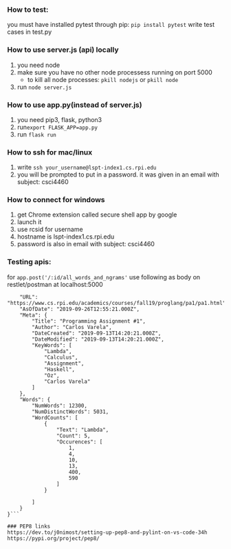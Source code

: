 ### How to test:
you must have installed pytest through pip:
```pip install pytest```
write test cases in test.py


### How to use server.js (api) locally
1. you need node
2. make sure you have no other node processess running on port 5000
	- to kill all node processes:  `pkill nodejs` or `pkill node`
3. run `node server.js`

### How to use app.py(instead of server.js)
1. you need pip3, flask, python3
2. run`export FLASK_APP=app.py`
3. run `flask run`

### How to ssh for mac/linux
1. write `ssh your_username@lspt-index1.cs.rpi.edu`
2. you will be prompted to put in a password. it was given in an email with subject: csci4460

### How to connect for windows
1. get Chrome extension called secure shell app by google
2. launch it
3. use rcsid for username
4. hostname is lspt-index1.cs.rpi.edu
5. password is also in email with subject: csci4460

### Testing apis:
for ```app.post('/:id/all_words_and_ngrams'```
use following as body on restlet/postman at localhost:5000
```{
    "URL": "https://www.cs.rpi.edu/academics/courses/fall19/proglang/pa1/pa1.html",
    "AsOfDate": "2019-09-26T12:55:21.000Z",
    "Meta": {
        "Title": "Programming Assignment #1",
        "Author": "Carlos Varela",
        "DateCreated": "2019-09-13T14:20:21.000Z",
        "DateModified": "2019-09-13T14:20:21.000Z",
        "KeyWords": [
            "Lambda",
            "Calculus",
            "Assignment",
            "Haskell",
            "Oz",
            "Carlos Varela"
        ]
    },
    "Words": {
        "NumWords": 12300,
        "NumDistinctWords": 5031,
        "WordCounts": [
            {
                "Text": "Lambda",
                "Count": 5,
                "Occurences": [
                    1,
                    4,
                    10,
                    13,
                    400,
                    590
                ]
            }
            
        ]
    }
}```

### PEP8 links
https://dev.to/j0nimost/setting-up-pep8-and-pylint-on-vs-code-34h
https://pypi.org/project/pep8/
